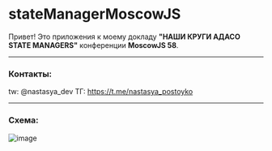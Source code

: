 # stateManagerMoscowJS

Привет! Это приложения к моему докладу **"НАШИ КРУГИ АДАСО STATE MANAGERS"** конференции **MoscowJS 58**.
***
### Контакты:
tw: @nastasya_dev
ТГ: https://t.me/nastasya_postoyko
***
### Схема:
![image](https://github.com/nastasyaDev/storeManagerMoscowJS/blob/main/%D0%A1%D1%85%D0%B5%D0%BC%D0%B0%20%D0%BA%20%D0%B4%D0%BE%D0%BA%D0%BB%D0%B0%D0%B4%D1%83.jpg)




